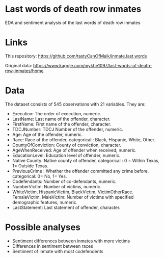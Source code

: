 # Last words of death row inmates
EDA and sentiment analysis of the last words of death row inmates

# Links
This repository: https://github.com/tastyCanOfMalk/inmate.last.words

Original data: https://www.kaggle.com/mykhe1097/last-words-of-death-row-inmates/home

# Data
The dataset consists of 545 observations with 21 variables. They are: 
- Execution: The order of execution, numeric. 
- LastName: Last name of the offender, character. 
- FirstName: First name of the offender, character. 
- TDCJNumber: TDCJ Number of the offender, numeric. 
- Age: Age of the offender, numeric. 
- Race: Race of the offender, categorical : Black, Hispanic, White, Other. 
- CountyOfConviction: County of conviction, character. 
- AgeWhenReceived: Age of offender when received, numeric. 
- EducationLevel: Education level of offender, numeric. 
- Native County: Native county of offender, categorical : 0 = Within Texas, 1= Outside Texas. 
- PreviousCrime : Whether the offender committed any crime before, categorical: 0= No, 1= Yes. 
- Codefendants: Number of co-defendants, numeric. 
- NumberVictim: Number of victims, numeric. 
- WhiteVictim, HispanicVictim, BlackVictim, VictimOtherRace. FemaleVictim, MaleVictim: Number of victims with specified demographic features, numeric. 
- LastStatement: Last statement of offender, character.

# Possible analyses
 * Sentiment differences between inmates with more victims
 * Differences in sentiment between races
 * Sentiment of inmate with most codefendents